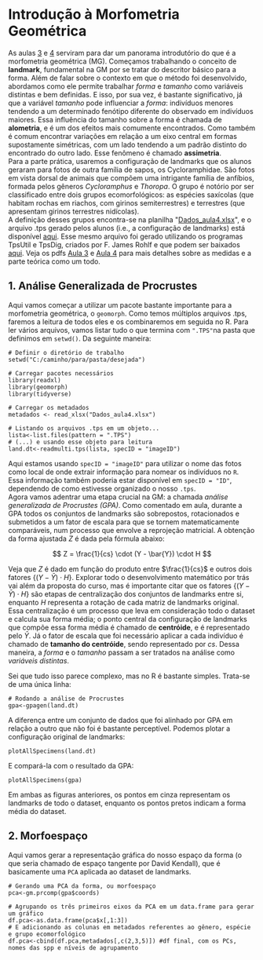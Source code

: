 # Introdução à Morfometria Geométrica 
As aulas [3](Aula%203.pdf) e [4](Aula%204.pdf) serviram para dar um panorama introdutório do que é a morfometria geométrica (MG). Começamos trabalhando o conceito de **landmark**, fundamental na GM por se tratar do descritor básico para a forma. Além de falar sobre o contexto em que o método foi desenvolvido, abordamos como ele permite trabalhar *forma* e *tamanho* como variáveis distintas e bem definidas. E isso, por sua vez, é bastante significativo, já que a variável *tamanho* pode influenciar a *forma*: indivíduos menores tendendo a um determinado fenótipo diferente do observado em indivíduos maiores. Essa influência do tamanho sobre a forma é chamada de **alometria**, e é um dos efeitos mais comumente encontrados. Como também é comum encontrar variações em relação a um eixo central em formas supostamente simétricas, com um lado tendendo a um padrão distinto do encontrado do outro lado. Esse fenômeno é chamado **assimetria**.  
Para a parte prática, usaremos a configuração de landmarks que os alunos geraram para fotos de outra família de sapos, os Cycloramphidae. São fotos em vista dorsal de animais que compõem uma intrigante família de anfíbios, formada pelos gêneros *Cycloramphus* e *Thoropa*. O grupo é notório por ser classificado entre dois grupos ecomorfológicos: as espécies saxícolas (que habitam rochas em riachos, com girinos semiterrestres) e terrestres (que apresentam girinos terrestres nidícolas).  
A definição desses grupos encontra-se na planilha "[Dados_aula4.xlsx](Dados_aula4.xlsx)", e o arquivo .tps gerado pelos alunos (i.e., a configuração de landmarks) está disponível [aqui](TPS_Aula4.zip). Esse mesmo arquivo foi gerado utilizando os programas TpsUtil e TpsDig, criados por F. James Rohlf e que podem ser baixados [aqui](https://www.sbmorphometrics.org/). Veja os pdfs [Aula 3](Aula%203.pdf) e [Aula 4](Aula%204.pdf) para mais detalhes sobre as medidas e a parte teórica como um todo.

## 1. Análise Generalizada de Procrustes
Aqui vamos começar a utilizar um pacote bastante importante para a morfometria geométrica, o `geomorph`. Como temos múltiplos arquivos .tps, faremos a leitura de todos eles e os combinaremos em seguida no R. Para ler vários arquivos, vamos listar tudo o que termina com `".TPS"`na pasta que definimos em `setwd()`. Da seguinte maneira:  

```{r data}
# Definir o diretório de trabalho
setwd("C:/caminho/para/pasta/desejada")

# Carregar pacotes necessários
library(readxl)
library(geomorph)
library(tidyverse)

# Carregar os metadados
metadados <- read_xlsx("Dados_aula4.xlsx")

# Listando os arquivos .tps em um objeto...
lista<-list.files(pattern = ".TPS")
# (...) e usando esse objeto para leitura
land.dt<-readmulti.tps(lista, specID = "imageID")
```

Aqui estamos usando `specID = "imageID"` para utilizar o nome das fotos como local de onde extrair informação para nomear os indivíduos no `R`. Essa informação também poderia estar disponível em `specID = "ID"`, dependendo de como estivesse organizado o nosso `.tps`.  
Agora vamos adentrar uma etapa crucial na GM: a chamada *análise generalizada de Procrustes (GPA)*. Como comentado em aula, durante a GPA todos os conjuntos de landmarks são sobrepostos, rotacionados e submetidos a um fator de escala para que se tornem matematicamente comparáveis, num processo que envolve a reprojeção matricial. A obtenção da forma ajustada *Z* é dada pela fórmula abaixo:

$$
Z = \frac{1}{cs} \cdot (Y - \bar{Y}) \cdot H
$$

Veja que *Z* é dado em função do produto entre $\frac{1}{cs}$ e outros dois fatores {($Y - \bar{Y}) \cdot H$}. Explorar todo o desenvolvimento matemático por trás vai além da proposta do curso, mas é importante citar que os fatores {($Y - \bar{Y}) \cdot H$} são etapas de centralização dos conjuntos de landmarks entre si, enquanto $H$ representa a rotação de cada matriz de landmarks original. Essa centralização é um processo que leva em consideração todo o dataset e calcula sua forma média; o ponto central da configuração de landmarks que compõe essa forma média é chamado de **centróide**, e é representado pelo $\bar{Y}$. Já o fator de escala que foi necessário aplicar a cada indivíduo é chamado de **tamanho do centróide**, sendo representado por ${cs}$. Dessa maneira, a *forma* e o *tamanho* passam a ser tratados na análise como *variáveis distintas*.  

Sei que tudo isso parece complexo, mas no R é bastante simples. Trata-se de uma única linha:

```{r gpa}
# Rodando a análise de Procrustes
gpa<-gpagen(land.dt)
```

A diferença entre um conjunto de dados que foi alinhado por GPA em relação a outro que não foi é bastante perceptível. Podemos plotar a configuração original de landmarks:

```{r original}
plotAllSpecimens(land.dt)
```

E compará-la com o resultado da GPA:

```{r coordprocrustes}
plotAllSpecimens(gpa)
```
Em ambas as figuras anteriores, os pontos em cinza representam os landmarks de todo o dataset, enquanto os pontos pretos indicam a forma média do dataset.

## 2. Morfoespaço
Aqui vamos gerar a representação gráfica do nosso espaço da forma (o que seria chamado de espaço tangente por David Kendall), que é basicamente uma `PCA` aplicada ao dataset de landmarks.  

```{r pca}
# Gerando uma PCA da forma, ou morfoespaço
pca<-gm.prcomp(gpa$coords)

# Agrupando os três primeiros eixos da PCA em um data.frame para gerar um gráfico
df.pca<-as.data.frame(pca$x[,1:3])
# E adicionando as colunas em metadados referentes ao gênero, espécie e grupo ecomorfológico
df.pca<-cbind(df.pca,metadados[,c(2,3,5)]) #df final, com os PCs, nomes das spp e níveis de agrupamento
```

